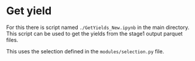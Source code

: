 # Get yield

For this there is script named `./GetYields_New.ipynb` in the main directory. This script can be used to get the yields from the stage1 output parquet files.

This uses the selection defined in the `modules/selection.py` file.

